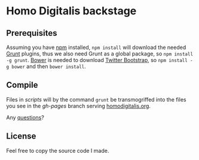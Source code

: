 # Homo Digitalis backstage

## Prerequisites

Assuming you have [npm](http://nodejs.org/) installed, `npm install` will download the needed [Grunt](http://gruntjs.com/) plugins, thus we also need Grunt as a global package, so `npm install -g grunt`. [Bower](http://twitter.github.com/bower/) is needed to download [Twitter Bootstrap](http://twitter.github.com/bootstrap/), so `npm install -g bower` and then `bower install`.

## Compile

Files in _scripts_ will by the command `grunt` be transmogriffed into the files you see in the _gh-pages_ branch serving [homodigitalis.org](http://homodigitalis.org/).

Any [questions](http://twitter.com/webjay)?

## License

Feel free to copy the source code I made.